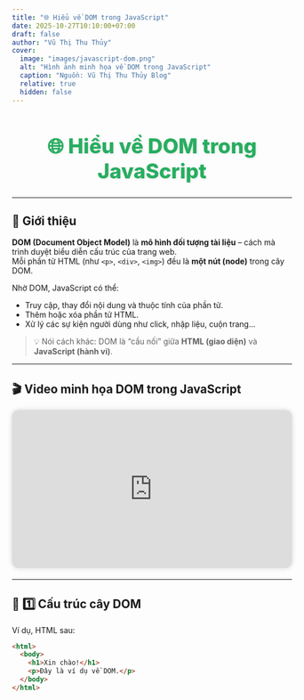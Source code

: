 ```yaml
---
title: "🌐 Hiểu về DOM trong JavaScript"
date: 2025-10-27T10:10:00+07:00
draft: false
author: "Vũ Thị Thu Thủy"
cover:
  image: "images/javascript-dom.png"
  alt: "Hình ảnh minh họa về DOM trong JavaScript"
  caption: "Nguồn: Vũ Thị Thu Thủy Blog"
  relative: true
  hidden: false
---
```


<h1 align="center" style="color:#27ae60; font-size:2.3rem; font-weight:800; text-shadow:1px 1px 4px rgba(0,0,0,0.1);">
🌐 Hiểu về DOM trong JavaScript
</h1>

---

## 📘 Giới thiệu

**DOM (Document Object Model)** là **mô hình đối tượng tài liệu** – cách mà trình duyệt biểu diễn cấu trúc của trang web.  
Mỗi phần tử HTML (như `<p>`, `<div>`, `<img>`) đều là **một nút (node)** trong cây DOM.

Nhờ DOM, JavaScript có thể:
- Truy cập, thay đổi nội dung và thuộc tính của phần tử.
- Thêm hoặc xóa phần tử HTML.
- Xử lý các sự kiện người dùng như click, nhập liệu, cuộn trang...

> 💡 Nói cách khác: DOM là “cầu nối” giữa **HTML (giao diện)** và **JavaScript (hành vi)**.

---

## 🎬 Video minh họa DOM trong JavaScript

<div style="position: relative; padding-bottom: 56.25%; height: 0; overflow: hidden; max-width: 100%; border-radius: 12px; box-shadow: 0 0 10px rgba(0,0,0,0.15); margin-bottom: 20px;">
  <iframe 
      src="https://www.youtube.com/embed/TsTr-tKCREc"
      title="Video hướng dẫn DOM trong JavaScript"
      style="position: absolute; top: 0; left: 0; width: 100%; height: 100%; border: 0;"
      allow="accelerometer; autoplay; clipboard-write; encrypted-media; gyroscope; picture-in-picture; web-share"
      allowfullscreen>
  </iframe>
</div>

---

## 🧩 1️⃣ Cấu trúc cây DOM

Ví dụ, HTML sau:

```html
<html>
  <body>
    <h1>Xin chào!</h1>
    <p>Đây là ví dụ về DOM.</p>
  </body>
</html>
